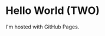 <!DOCTYPE html>
<html>
<body>
<h1>Hello World (TWO)</h1>
<p>I'm hosted with GitHub Pages.</p>
</body>
</html>
